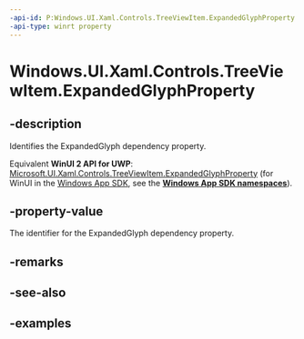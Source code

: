 ```yaml
---
-api-id: P:Windows.UI.Xaml.Controls.TreeViewItem.ExpandedGlyphProperty
-api-type: winrt property
---
```


<!-- Property syntax.
public DependencyProperty ExpandedGlyphProperty { get; }
-->

# Windows.UI.Xaml.Controls.TreeViewItem.ExpandedGlyphProperty

## -description

Identifies the ExpandedGlyph dependency property.

Equivalent **WinUI 2 API for UWP**: [Microsoft.UI.Xaml.Controls.TreeViewItem.ExpandedGlyphProperty](/windows/winui/api/microsoft.ui.xaml.controls.treeviewitem.expandedglyphproperty) (for WinUI in the [Windows App SDK](/windows/apps/windows-app-sdk/), see the **[Windows App SDK namespaces](/windows/windows-app-sdk/api/winrt/)**).

## -property-value

The identifier for the ExpandedGlyph dependency property.

## -remarks

## -see-also

## -examples

